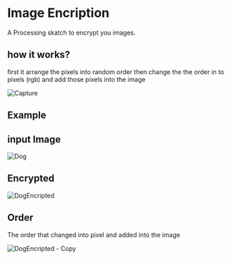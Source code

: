 # Image Encription

A Processing skatch to encrypt  you images.

## how it works?

first it arrange the pixels into random order 
then change the the order in to pixels (rgb)
and add those pixels into the image

![Capture](https://user-images.githubusercontent.com/107931523/174980421-5546df46-488e-4a95-b7ec-3c6b3f02f881.PNG)

## Example 

## input Image

![Dog](https://user-images.githubusercontent.com/107931523/174979748-45b21db3-fee4-4f15-9e3b-ff2fdc261517.jpg)

## Encrypted 

![DogEncripted](https://user-images.githubusercontent.com/107931523/174979805-bd310c4c-7ac7-4b40-8490-795338176ffc.png)


## Order

The order that changed into pixel and added into the image

![DogEncripted - Copy](https://user-images.githubusercontent.com/107931523/174979938-02048240-d564-4d50-ad7d-55a9979ad9b4.png)
